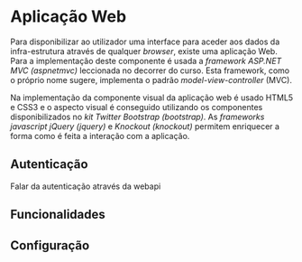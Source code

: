 Aplicação Web
=

Para disponibilizar ao utilizador uma interface para aceder aos dados da infra-estrutura através de qualquer *browser*, existe uma aplicação Web. Para a implementação deste componente é usada a *framework ASP.NET MVC* *(aspnetmvc)*<!---cite--> leccionada no decorrer do curso. Esta framework, como o próprio nome sugere, implementa o padrão *model-view-controller* (MVC).

Na implementação da componente visual da aplicação web é usado HTML5 e CSS3 e o aspecto visual é conseguido utilizando os componentes disponibilizados no *kit Twitter Bootstrap* *(bootstrap)*<!---cite-->. As *frameworks javascript jQuery* *(jquery)*<!---cite--> e *Knockout* *(knockout)*<!---cite--> permitem enriquecer a forma como é feita a interação com a aplicação.

Autenticação
-
Falar da autenticação através da webapi

Funcionalidades
-

Configuração
-
